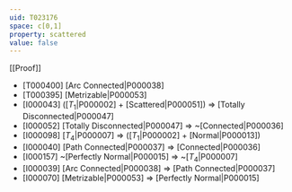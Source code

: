 ```yaml
---
uid: T023176
space: c[0,1]
property: scattered
value: false
---
```

[[Proof]]

* [T000400] [Arc Connected|P000038]
* [T000395] [Metrizable|P000053]
* [I000043] ([$T_1$|P000002] + [Scattered|P000051]) => [Totally Disconnected|P000047]
* [I000052] [Totally Disconnected|P000047] => ~[Connected|P000036]
* [I000098] [$T_4$|P000007] => ([$T_1$|P000002] + [Normal|P000013])
* [I000040] [Path Connected|P000037] => [Connected|P000036]
* [I000157] ~[Perfectly Normal|P000015] => ~[$T_4$|P000007]
* [I000039] [Arc Connected|P000038] => [Path Connected|P000037]
* [I000070] [Metrizable|P000053] => [Perfectly Normal|P000015]


